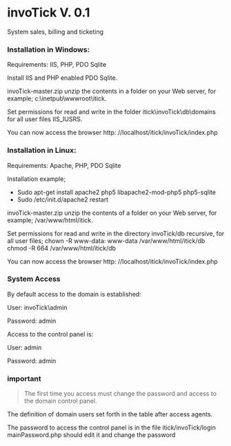 # invoTick V. 0.1
System sales, billing and ticketing

### Installation in Windows:

Requirements: IIS, PHP, PDO Sqlite

Install IIS and PHP enabled PDO Sqlite.

invoTick-master.zip unzip the contents in a folder on your Web server, for example; c:\inetpub\wwwroot\itick.

Set permissions for read and write in the folder itick\invoTick\db\domains for all user files IIS_IUSRS.

You can now access the browser http: //localhost/itick/invoTick/index.php

### Installation in Linux:

Requirements: Apache, PHP, PDO Sqlite

Installation example;
* Sudo apt-get install apache2 php5 libapache2-mod-php5 php5-sqlite
* Sudo /etc/init.d/apache2 restart

invoTick-master.zip unzip the contents of a folder on your Web server, for example; /var/www/html/itick.

Set permissions for read and write in the directory invoTick/db recursive, for all user files;
chown -R www-data: www-data /var/www/html/itick/db
chmod -R 664 /var/www/html/itick/db

You can now access the browser http: //localhost/itick/invoTick/index.php


### System Access

By default access to the domain is established:

User: invoTick\admin

Password: admin

Access to the control panel is:

User: admin

Password: admin

### important

> The first time you access must change the password and access to the domain control panel.

The definition of domain users set forth in the table after access agents.

The password to access the control panel is in the file itick/invoTick/login mainPassword.php
should edit it and change the password
